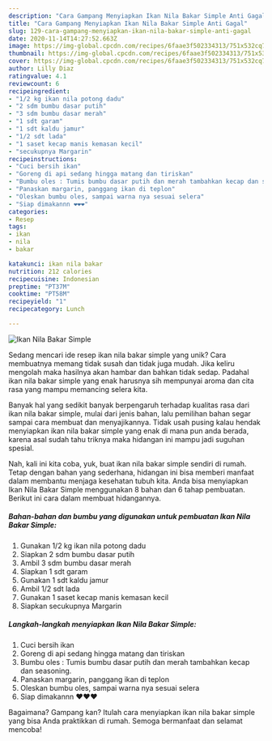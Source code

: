 ```yaml
---
description: "Cara Gampang Menyiapkan Ikan Nila Bakar Simple Anti Gagal"
title: "Cara Gampang Menyiapkan Ikan Nila Bakar Simple Anti Gagal"
slug: 129-cara-gampang-menyiapkan-ikan-nila-bakar-simple-anti-gagal
date: 2020-11-14T14:27:52.663Z
image: https://img-global.cpcdn.com/recipes/6faae3f502334313/751x532cq70/ikan-nila-bakar-simple-foto-resep-utama.jpg
thumbnail: https://img-global.cpcdn.com/recipes/6faae3f502334313/751x532cq70/ikan-nila-bakar-simple-foto-resep-utama.jpg
cover: https://img-global.cpcdn.com/recipes/6faae3f502334313/751x532cq70/ikan-nila-bakar-simple-foto-resep-utama.jpg
author: Lilly Diaz
ratingvalue: 4.1
reviewcount: 6
recipeingredient:
- "1/2 kg ikan nila potong dadu"
- "2 sdm bumbu dasar putih"
- "3 sdm bumbu dasar merah"
- "1 sdt garam"
- "1 sdt kaldu jamur"
- "1/2 sdt lada"
- "1 saset kecap manis kemasan kecil"
- "secukupnya Margarin"
recipeinstructions:
- "Cuci bersih ikan"
- "Goreng di api sedang hingga matang dan tiriskan"
- "Bumbu oles : Tumis bumbu dasar putih dan merah tambahkan kecap dan seasoning."
- "Panaskan margarin, panggang ikan di teplon"
- "Oleskan bumbu oles, sampai warna nya sesuai selera"
- "Siap dimakannn ❤️❤️❤️"
categories:
- Resep
tags:
- ikan
- nila
- bakar

katakunci: ikan nila bakar 
nutrition: 212 calories
recipecuisine: Indonesian
preptime: "PT37M"
cooktime: "PT58M"
recipeyield: "1"
recipecategory: Lunch

---
```



![Ikan Nila Bakar Simple](https://img-global.cpcdn.com/recipes/6faae3f502334313/751x532cq70/ikan-nila-bakar-simple-foto-resep-utama.jpg)

Sedang mencari ide resep ikan nila bakar simple yang unik? Cara membuatnya memang tidak susah dan tidak juga mudah. Jika keliru mengolah maka hasilnya akan hambar dan bahkan tidak sedap. Padahal ikan nila bakar simple yang enak harusnya sih mempunyai aroma dan cita rasa yang mampu memancing selera kita.



Banyak hal yang sedikit banyak berpengaruh terhadap kualitas rasa dari ikan nila bakar simple, mulai dari jenis bahan, lalu pemilihan bahan segar sampai cara membuat dan menyajikannya. Tidak usah pusing kalau hendak menyiapkan ikan nila bakar simple yang enak di mana pun anda berada, karena asal sudah tahu triknya maka hidangan ini mampu jadi suguhan spesial.


Nah, kali ini kita coba, yuk, buat ikan nila bakar simple sendiri di rumah. Tetap dengan bahan yang sederhana, hidangan ini bisa memberi manfaat dalam membantu menjaga kesehatan tubuh kita. Anda bisa menyiapkan Ikan Nila Bakar Simple menggunakan 8 bahan dan 6 tahap pembuatan. Berikut ini cara dalam membuat hidangannya.

<!--inarticleads1-->

##### Bahan-bahan dan bumbu yang digunakan untuk pembuatan Ikan Nila Bakar Simple:

1. Gunakan 1/2 kg ikan nila potong dadu
1. Siapkan 2 sdm bumbu dasar putih
1. Ambil 3 sdm bumbu dasar merah
1. Siapkan 1 sdt garam
1. Gunakan 1 sdt kaldu jamur
1. Ambil 1/2 sdt lada
1. Gunakan 1 saset kecap manis kemasan kecil
1. Siapkan secukupnya Margarin




<!--inarticleads2-->

##### Langkah-langkah menyiapkan Ikan Nila Bakar Simple:

1. Cuci bersih ikan
1. Goreng di api sedang hingga matang dan tiriskan
1. Bumbu oles : Tumis bumbu dasar putih dan merah tambahkan kecap dan seasoning.
1. Panaskan margarin, panggang ikan di teplon
1. Oleskan bumbu oles, sampai warna nya sesuai selera
1. Siap dimakannn ❤️❤️❤️




Bagaimana? Gampang kan? Itulah cara menyiapkan ikan nila bakar simple yang bisa Anda praktikkan di rumah. Semoga bermanfaat dan selamat mencoba!
